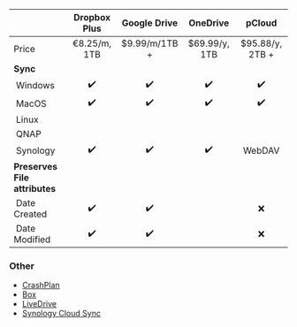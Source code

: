 |                             | Dropbox Plus     | Google Drive     | OneDrive         | pCloud           |
| --------------------------- |:----------------:|:----------------:|:----------------:|:----------------:|
| Price                       | €8.25/m, 1TB     | $9.99/m/1TB +    | $69.99/y, 1TB    | $95.88/y, 2TB +  |
| __Sync__                    |                  |                  |                  |                  |
| &nbsp;Windows               |:heavy_check_mark:|:heavy_check_mark:|:heavy_check_mark:|:heavy_check_mark:|
| &nbsp;MacOS                 |:heavy_check_mark:|:heavy_check_mark:|:heavy_check_mark:|:heavy_check_mark:|
| &nbsp;Linux                 |                  |                  |                  |                  |
| &nbsp;QNAP                  |                  |                  |                  |                  |
| &nbsp;Synology              |:heavy_check_mark:|:heavy_check_mark:|:heavy_check_mark:| WebDAV           |
| __Preserves File attributes__ |                |                  |                  |                  |
| &nbsp;Date Created          |:heavy_check_mark:|:heavy_check_mark:|                  |:x:               |
| &nbsp;Date Modified         |:heavy_check_mark:|:heavy_check_mark:|                  |:x:               |

<!---
|                             |:heavy_check_mark:|:x:               |                  |                  |
|                             |                  |                  |                  |                  |
-->

### Other

 * [CrashPlan](https://store.crashplan.com/store/)
 * [Box](https://www.box.com/en-gb/pricing)
 * [LiveDrive](https://www2.livedrive.com/ForHome)
 * [Synology Cloud Sync](https://www.synology.com/en-global/knowledgebase/DSM/help/CloudSync/cloudsync)
